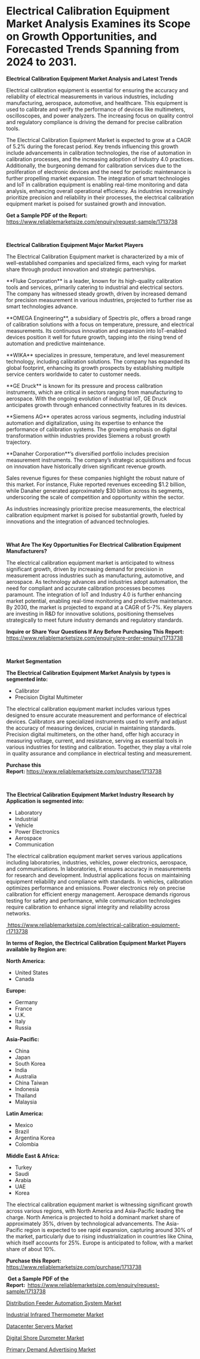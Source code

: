 <p><h1>Electrical Calibration Equipment Market Analysis Examines its Scope on Growth Opportunities, and Forecasted Trends Spanning from 2024 to 2031.</h1></p><p><strong>Electrical Calibration Equipment Market Analysis and Latest Trends</strong></p>
<p><p>Electrical calibration equipment is essential for ensuring the accuracy and reliability of electrical measurements in various industries, including manufacturing, aerospace, automotive, and healthcare. This equipment is used to calibrate and verify the performance of devices like multimeters, oscilloscopes, and power analyzers. The increasing focus on quality control and regulatory compliance is driving the demand for precise calibration tools.</p><p>The Electrical Calibration Equipment Market is expected to grow at a CAGR of 5.2% during the forecast period. Key trends influencing this growth include advancements in calibration technologies, the rise of automation in calibration processes, and the increasing adoption of Industry 4.0 practices. Additionally, the burgeoning demand for calibration services due to the proliferation of electronic devices and the need for periodic maintenance is further propelling market expansion. The integration of smart technologies and IoT in calibration equipment is enabling real-time monitoring and data analysis, enhancing overall operational efficiency. As industries increasingly prioritize precision and reliability in their processes, the electrical calibration equipment market is poised for sustained growth and innovation.</p></p>
<p><strong>Get a Sample PDF of the Report:&nbsp;</strong> <a href="https://www.reliablemarketsize.com/enquiry/request-sample/1713738?utm_campaign=1167&utm_medium=2&utm_source=Github&utm_content=ia&utm_term=22102024&utm_id=electrical-calibration-equipment">https://www.reliablemarketsize.com/enquiry/request-sample/1713738</a></p>
<p>&nbsp;</p>
<p><strong>Electrical Calibration Equipment Major Market Players</strong></p>
<p><p>The Electrical Calibration Equipment market is characterized by a mix of well-established companies and specialized firms, each vying for market share through product innovation and strategic partnerships.</p><p>**Fluke Corporation** is a leader, known for its high-quality calibration tools and services, primarily catering to industrial and electrical sectors. The company has witnessed steady growth, driven by increased demand for precision measurement in various industries, projected to further rise as smart technologies advance.</p><p>**OMEGA Engineering**, a subsidiary of Spectris plc, offers a broad range of calibration solutions with a focus on temperature, pressure, and electrical measurements. Its continuous innovation and expansion into IoT-enabled devices position it well for future growth, tapping into the rising trend of automation and predictive maintenance.</p><p>**WIKA** specializes in pressure, temperature, and level measurement technology, including calibration solutions. The company has expanded its global footprint, enhancing its growth prospects by establishing multiple service centers worldwide to cater to customer needs.</p><p>**GE Druck** is known for its pressure and process calibration instruments, which are critical in sectors ranging from manufacturing to aerospace. With the ongoing evolution of industrial IoT, GE Druck anticipates growth through enhanced connectivity features in its devices.</p><p>**Siemens AG** operates across various segments, including industrial automation and digitalization, using its expertise to enhance the performance of calibration systems. The growing emphasis on digital transformation within industries provides Siemens a robust growth trajectory.</p><p>**Danaher Corporation**’s diversified portfolio includes precision measurement instruments. The company’s strategic acquisitions and focus on innovation have historically driven significant revenue growth.</p><p>Sales revenue figures for these companies highlight the robust nature of this market. For instance, Fluke reported revenues exceeding $1.2 billion, while Danaher generated approximately $30 billion across its segments, underscoring the scale of competition and opportunity within the sector. </p><p>As industries increasingly prioritize precise measurements, the electrical calibration equipment market is poised for substantial growth, fueled by innovations and the integration of advanced technologies.</p></p>
<p>&nbsp;</p>
<p><strong>What Are The Key Opportunities For Electrical Calibration Equipment Manufacturers?</strong></p>
<p><p>The electrical calibration equipment market is anticipated to witness significant growth, driven by increasing demand for precision in measurement across industries such as manufacturing, automotive, and aerospace. As technology advances and industries adopt automation, the need for compliant and accurate calibration processes becomes paramount. The integration of IoT and Industry 4.0 is further enhancing market potential, enabling real-time monitoring and predictive maintenance. By 2030, the market is projected to expand at a CAGR of 5-7%. Key players are investing in R&D for innovative solutions, positioning themselves strategically to meet future industry demands and regulatory standards.</p></p>
<p><strong>Inquire or Share Your Questions If Any Before Purchasing This Report:</strong> <a href="https://www.reliablemarketsize.com/enquiry/pre-order-enquiry/1713738?utm_campaign=1167&utm_medium=2&utm_source=Github&utm_content=ia&utm_term=22102024&utm_id=electrical-calibration-equipment">https://www.reliablemarketsize.com/enquiry/pre-order-enquiry/1713738</a></p>
<p>&nbsp;</p>
<p><strong>Market Segmentation</strong></p>
<p><strong>The Electrical Calibration Equipment Market Analysis by types is segmented into:</strong></p>
<p><ul><li>Calibrator</li><li>Precision Digital Multimeter</li></ul></p>
<p><p>The electrical calibration equipment market includes various types designed to ensure accurate measurement and performance of electrical devices. Calibrators are specialized instruments used to verify and adjust the accuracy of measuring devices, crucial in maintaining standards. Precision digital multimeters, on the other hand, offer high accuracy in measuring voltage, current, and resistance, serving as essential tools in various industries for testing and calibration. Together, they play a vital role in quality assurance and compliance in electrical testing and measurement.</p></p>
<p><strong>Purchase this Report:&nbsp;</strong><a href="https://www.reliablemarketsize.com/purchase/1713738?utm_campaign=1167&utm_medium=2&utm_source=Github&utm_content=ia&utm_term=22102024&utm_id=electrical-calibration-equipment">https://www.reliablemarketsize.com/purchase/1713738</a></p>
<p>&nbsp;</p>
<p><strong>The Electrical Calibration Equipment Market Industry Research by Application is segmented into:</strong></p>
<p><ul><li>Laboratory</li><li>Industrial</li><li>Vehicle</li><li>Power Electronics</li><li>Aerospace</li><li>Communication</li></ul></p>
<p><p>The electrical calibration equipment market serves various applications including laboratories, industries, vehicles, power electronics, aerospace, and communications. In laboratories, it ensures accuracy in measurements for research and development. Industrial applications focus on maintaining equipment reliability and compliance with standards. In vehicles, calibration optimizes performance and emissions. Power electronics rely on precise calibration for efficient energy management. Aerospace demands rigorous testing for safety and performance, while communication technologies require calibration to enhance signal integrity and reliability across networks.</p></p>
<p><a href="https://www.reliablemarketsize.com/electrical-calibration-equipment-r1713738?utm_campaign=1167&utm_medium=2&utm_source=Github&utm_content=ia&utm_term=22102024&utm_id=electrical-calibration-equipment">&nbsp;https://www.reliablemarketsize.com/electrical-calibration-equipment-r1713738</a></p>
<p><strong>In terms of Region, the Electrical Calibration Equipment Market Players available by Region are:</strong></p>
<p>
    <p> <strong> North America: </strong>
        <ul>
            <li>United States</li>
            <li>Canada</li>
        </ul>
        </p> 
    <p> <strong> Europe: </strong>
        <ul>
            <li>Germany</li>
            <li>France</li>
            <li>U.K.</li>
            <li>Italy</li>
            <li>Russia</li>
        </ul>
        </p> 
    <p> <strong> Asia-Pacific: </strong>
        <ul>
            <li>China</li>
            <li>Japan</li>
            <li>South Korea</li>
            <li>India</li>
            <li>Australia</li>
            <li>China Taiwan</li>
            <li>Indonesia</li>
            <li>Thailand</li>
            <li>Malaysia</li>
        </ul>
        </p> 
    <p> <strong> Latin America: </strong>
        <ul>
            <li>Mexico</li>
            <li>Brazil</li>
            <li>Argentina Korea</li>
            <li>Colombia</li>
        </ul>
        </p> 
    <p> <strong> Middle East & Africa: </strong>
        <ul>
            <li>Turkey</li>
            <li>Saudi</li>
            <li>Arabia</li>
            <li>UAE</li>
            <li>Korea</li>
        </ul>
    </p>
    </p>
<p><p>The electrical calibration equipment market is witnessing significant growth across various regions, with North America and Asia-Pacific leading the charge. North America is projected to hold a dominant market share of approximately 35%, driven by technological advancements. The Asia-Pacific region is expected to see rapid expansion, capturing around 30% of the market, particularly due to rising industrialization in countries like China, which itself accounts for 25%. Europe is anticipated to follow, with a market share of about 10%.</p></p>
<p><strong>Purchase this Report: </strong><a href="https://www.reliablemarketsize.com/purchase/1713738?utm_campaign=1167&utm_medium=2&utm_source=Github&utm_content=ia&utm_term=22102024&utm_id=electrical-calibration-equipment">https://www.reliablemarketsize.com/purchase/1713738</a></p>
<p>&nbsp;<strong>Get a Sample PDF of the Report:&nbsp;&nbsp;</strong><a href="https://www.reliablemarketsize.com/enquiry/request-sample/1713738?utm_campaign=1167&utm_medium=2&utm_source=Github&utm_content=ia&utm_term=22102024&utm_id=electrical-calibration-equipment">https://www.reliablemarketsize.com/enquiry/request-sample/1713738</a></p>
<p><strong></strong></p>
<p><p><a href="https://issuu.com/reportprime-2/docs/distribution-feeder-automation-syst_c3a7241013a17f?utm_campaign=1167&utm_medium=2&utm_source=Github&utm_content=ia&utm_term=22102024&utm_id=electrical-calibration-equipment">Distribution Feeder Automation System Market</a></p><p><a href="https://github.com/mabutironaldo/Market-Research-Report-List-6/blob/main/industrial-infrared-thermometer-market.md?utm_campaign=1167&utm_medium=2&utm_source=Github&utm_content=ia&utm_term=22102024&utm_id=electrical-calibration-equipment">Industrial Infrared Thermometer Market</a></p><p><a href="https://www.linkedin.com/pulse/global-datacenter-servers-market-share-growth-opportunities-dbxef?utm_campaign=1167&utm_medium=2&utm_source=Github&utm_content=ia&utm_term=22102024&utm_id=electrical-calibration-equipment">Datacenter Servers Market</a></p><p><a href="https://issuu.com/reportprime-2/docs/digital-shore-durometer-market-size_eae74f23d07c2b?utm_campaign=1167&utm_medium=2&utm_source=Github&utm_content=ia&utm_term=22102024&utm_id=electrical-calibration-equipment">Digital Shore Durometer Market</a></p><p><a href="https://www.linkedin.com/pulse/regulatory-landscape-its-influence-global-primary-demand-ic5ic?utm_campaign=1167&utm_medium=2&utm_source=Github&utm_content=ia&utm_term=22102024&utm_id=electrical-calibration-equipment">Primary Demand Advertising Market</a></p></p>